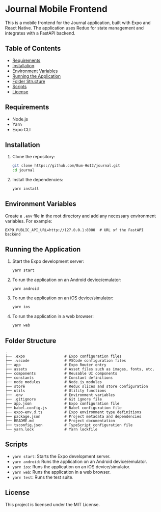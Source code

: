 # Journal Mobile Frontend

This is a mobile frontend for the Journal application, built with Expo and React Native. The application uses Redux for state management and integrates with a FastAPI backend.

## Table of Contents
- [Requirements](#requirements)
- [Installation](#installation)
- [Environment Variables](#environment-variables)
- [Running the Application](#running-the-application)
- [Folder Structure](#folder-structure)
- [Scripts](#scripts)
- [License](#license)

## Requirements

- Node.js
- Yarn
- Expo CLI

## Installation

1. Clone the repository:
   ```bash
   git clone https://github.com/Bum-Ho12/journal.git
   cd journal
   ```

2. Install the dependencies:
   ```bash
   yarn install
   ```

## Environment Variables

Create a `.env` file in the root directory and add any necessary environment variables. For example:
```
EXPO_PUBLIC_API_URL=http://127.0.0.1:8000  # URL of the FastAPI backend
```

## Running the Application

1. Start the Expo development server:
   ```bash
   yarn start
   ```

2. To run the application on an Android device/emulator:
   ```bash
   yarn android
   ```

3. To run the application on an iOS device/simulator:
   ```bash
   yarn ios
   ```

4. To run the application in a web browser:
   ```bash
   yarn web
   ```

## Folder Structure

```
.
├── .expo                  # Expo configuration files
├── .vscode                # VSCode configuration files
├── app                    # Expo Router entry
├── assets                 # Asset files such as images, fonts, etc.
├── components             # Reusable UI components
├── constants              # Constant definitions
├── node_modules           # Node.js modules
├── store                  # Redux slices and store configuration
├── utils                  # Utility functions
├── .env                   # Environment variables
├── .gitignore             # Git ignore file
├── app.json               # Expo configuration file
├── babel.config.js        # Babel configuration file
├── expo-env.d.ts          # Expo environment type definitions
├── package.json           # Project metadata and dependencies
├── README.md              # Project documentation
├── tsconfig.json          # TypeScript configuration file
└── yarn.lock              # Yarn lockfile
```

## Scripts

- `yarn start`: Starts the Expo development server.
- `yarn android`: Runs the application on an Android device/emulator.
- `yarn ios`: Runs the application on an iOS device/simulator.
- `yarn web`: Runs the application in a web browser.
- `yarn test`: Runs the test suite.

## License

This project is licensed under the MIT License.
